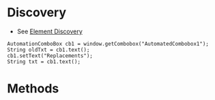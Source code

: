 # Discovery 
* See [Element Discovery](element-discovery.md)

```
AutomationComboBox cb1 = window.getCombobox("AutomatedCombobox1");
String oldTxt = cb1.text();
cb1.setText("Replacements");
String txt = cb1.text();
```

# Methods
